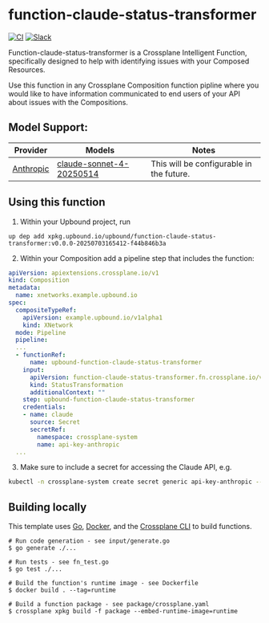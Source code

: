 # function-claude-status-transformer
[![CI](https://github.com/upbound/function-claude-status-transformer/actions/workflows/ci.yml/badge.svg)](https://github.com/upbound/function-claude-status-transformer/actions/workflows/ci.yml)
[![Slack](https://img.shields.io/badge/slack-upbound_crossplane-purple?logo=slack)](https://crossplane.slack.com/archives/C01TRKD4623)

Function-claude-status-transformer is a Crossplane Intelligent Function,
specifically designed to help with identifying issues with your Composed
Resources.

Use this function in any Crossplane Composition function pipline where you
would like to have information communicated to end users of your API about
issues with the Compositions.

## Model Support:
|Provider|Models|Notes|
|---|---|---|
|[Anthropic]|[claude-sonnet-4-20250514]|This will be configurable in the future.|

## Using this function
1. Within your Upbound project, run
```
up dep add xpkg.upbound.io/upbound/function-claude-status-transformer:v0.0.0-20250703165412-f44b846b3a
```
2. Within your Composition add a pipeline step that includes the function:
```yaml
apiVersion: apiextensions.crossplane.io/v1
kind: Composition
metadata:
  name: xnetworks.example.upbound.io
spec:
  compositeTypeRef:
    apiVersion: example.upbound.io/v1alpha1
    kind: XNetwork
  mode: Pipeline
  pipeline:
  ...
  - functionRef:
      name: upbound-function-claude-status-transformer
    input:
      apiVersion: function-claude-status-transformer.fn.crossplane.io/v1beta1
      kind: StatusTransformation
      additionalContext: ""
    step: upbound-function-claude-status-transformer
    credentials:
    - name: claude
      source: Secret
      secretRef:
        namespace: crossplane-system
        name: api-key-anthropic
  ...
```
3. Make sure to include a secret for accessing the Claude API, e.g.
```bash
kubectl -n crossplane-system create secret generic api-key-anthropic --from-literal=ANTHROPIC_API_KEY="${ANTHROPIC_API_KEY}"
```

## Building locally

This template uses [Go][go], [Docker][docker], and the [Crossplane CLI][cli] to
build functions.

```shell
# Run code generation - see input/generate.go
$ go generate ./...

# Run tests - see fn_test.go
$ go test ./...

# Build the function's runtime image - see Dockerfile
$ docker build . --tag=runtime

# Build a function package - see package/crossplane.yaml
$ crossplane xpkg build -f package --embed-runtime-image=runtime
```

[functions]: https://docs.crossplane.io/latest/concepts/composition-functions
[go]: https://go.dev
[function guide]: https://docs.crossplane.io/knowledge-base/guides/write-a-composition-function-in-go
[package docs]: https://pkg.go.dev/github.com/crossplane/function-sdk-go
[docker]: https://www.docker.com
[cli]: https://docs.crossplane.io/latest/cli
[Anthropic]: https://docs.anthropic.com/en/docs/about-claude/models/overview
[claude-sonnet-4-20250514]: https://docs.anthropic.com/en/docs/about-claude/models/overview#model-comparison-table
